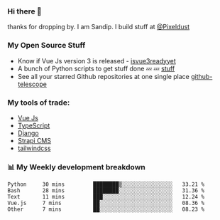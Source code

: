 ### Hi there 👋

thanks for dropping by.
I am Sandip. I build stuff at [@Pixeldust](github.com/pixeldust-in/)

###  **My Open Source Stuff**

 - Know if Vue Js version 3 is released -  [isvue3readyyet](https://github.com/sandiprb/isvue3readyyet)
 - A bunch of Python scripts to get stuff done 💤 💤 [stuff](https://github.com/sandiprb/stuff)
 - See all your starred Github repositories at one single place [github-telescope](https://github.com/sandiprb/github-telescope)



###  **My tools of trade:**
 - [Vue Js](https://github.com/vuejs/vue/)
 - [TypeScript](https://github.com/microsoft/TypeScript)
 - [Django](github.com/django/django)
 - [Strapi CMS](github.com/strapi/strapi)
 - [tailwindcss](https://github.com/tailwindlabs/tailwindcss)


###  📊 **My Weekly development breakdown**
<!--START_SECTION:waka-->

```text
Python     30 mins         ████████▒░░░░░░░░░░░░░░░░   33.21 %
Bash       28 mins         ████████░░░░░░░░░░░░░░░░░   31.36 %
Text       11 mins         ███░░░░░░░░░░░░░░░░░░░░░░   12.24 %
Vue.js     7 mins          ██░░░░░░░░░░░░░░░░░░░░░░░   08.36 %
Other      7 mins          ██░░░░░░░░░░░░░░░░░░░░░░░   08.23 %
```

<!--END_SECTION:waka-->
